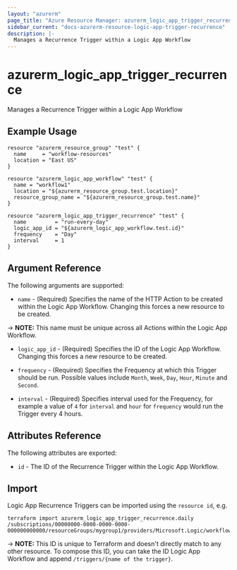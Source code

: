 ```yaml
---
layout: "azurerm"
page_title: "Azure Resource Manager: azurerm_logic_app_trigger_recurrence"
sidebar_current: "docs-azurerm-resource-logic-app-trigger-recurrence"
description: |-
  Manages a Recurrence Trigger within a Logic App Workflow
---
```


# azurerm_logic_app_trigger_recurrence

Manages a Recurrence Trigger within a Logic App Workflow

## Example Usage

```hcl
resource "azurerm_resource_group" "test" {
  name     = "workflow-resources"
  location = "East US"
}

resource "azurerm_logic_app_workflow" "test" {
  name = "workflow1"
  location = "${azurerm_resource_group.test.location}"
  resource_group_name = "${azurerm_resource_group.test.name}"
}

resource "azurerm_logic_app_trigger_recurrence" "test" {
  name         = "run-every-day"
  logic_app_id = "${azurerm_logic_app_workflow.test.id}"
  frequency    = "Day"
  interval     = 1
}
```

## Argument Reference

The following arguments are supported:

* `name` - (Required) Specifies the name of the HTTP Action to be created within the Logic App Workflow. Changing this forces a new resource to be created.

-> **NOTE:** This name must be unique across all Actions within the Logic App Workflow.

* `logic_app_id` - (Required) Specifies the ID of the Logic App Workflow. Changing this forces a new resource to be created.

* `frequency` - (Required) Specifies the Frequency at which this Trigger should be run. Possible values include `Month`, `Week`, `Day`, `Hour`, `Minute` and `Second`.

* `interval` - (Required) Specifies interval used for the Frequency, for example a value of `4` for `interval` and `hour` for `frequency` would run the Trigger every 4 hours.

## Attributes Reference

The following attributes are exported:

* `id` - The ID of the Recurrence Trigger within the Logic App Workflow.

## Import

Logic App Recurrence Triggers can be imported using the `resource id`, e.g.

```shell
terraform import azurerm_logic_app_trigger_recurrence.daily /subscriptions/00000000-0000-0000-0000-000000000000/resourceGroups/mygroup1/providers/Microsoft.Logic/workflows/workflow1/triggers/daily
```

-> **NOTE:** This ID is unique to Terraform and doesn't directly match to any other resource. To compose this ID, you can take the ID Logic App Workflow and append `/triggers/{name of the trigger}`.
